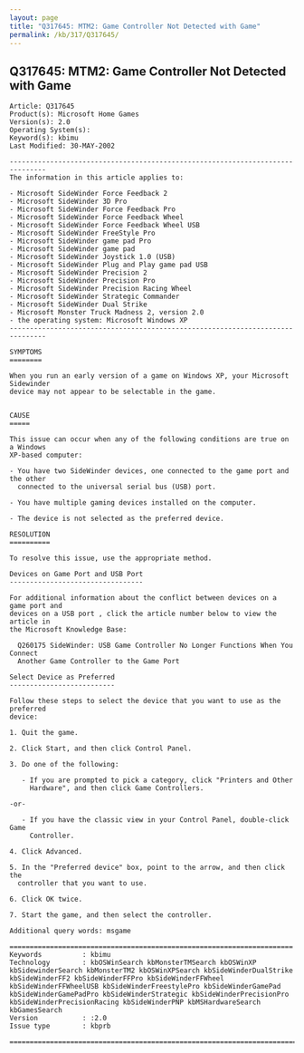 ```yaml
---
layout: page
title: "Q317645: MTM2: Game Controller Not Detected with Game"
permalink: /kb/317/Q317645/
---
```


## Q317645: MTM2: Game Controller Not Detected with Game

	Article: Q317645
	Product(s): Microsoft Home Games
	Version(s): 2.0
	Operating System(s): 
	Keyword(s): kbimu
	Last Modified: 30-MAY-2002
	
	-------------------------------------------------------------------------------
	The information in this article applies to:
	
	- Microsoft SideWinder Force Feedback 2 
	- Microsoft SideWinder 3D Pro 
	- Microsoft SideWinder Force Feedback Pro 
	- Microsoft SideWinder Force Feedback Wheel 
	- Microsoft SideWinder Force Feedback Wheel USB 
	- Microsoft SideWinder FreeStyle Pro 
	- Microsoft SideWinder game pad Pro 
	- Microsoft SideWinder game pad 
	- Microsoft SideWinder Joystick 1.0 (USB) 
	- Microsoft SideWinder Plug and Play game pad USB 
	- Microsoft SideWinder Precision 2 
	- Microsoft SideWinder Precision Pro 
	- Microsoft SideWinder Precision Racing Wheel 
	- Microsoft SideWinder Strategic Commander 
	- Microsoft SideWinder Dual Strike 
	- Microsoft Monster Truck Madness 2, version 2.0 
	- the operating system: Microsoft Windows XP 
	-------------------------------------------------------------------------------
	
	SYMPTOMS
	========
	
	When you run an early version of a game on Windows XP, your Microsoft Sidewinder
	device may not appear to be selectable in the game.
	
	
	CAUSE
	=====
	
	This issue can occur when any of the following conditions are true on a Windows
	XP-based computer:
	
	- You have two SideWinder devices, one connected to the game port and the other
	  connected to the universal serial bus (USB) port.
	
	- You have multiple gaming devices installed on the computer.
	
	- The device is not selected as the preferred device.
	
	RESOLUTION
	==========
	
	To resolve this issue, use the appropriate method.
	
	Devices on Game Port and USB Port
	---------------------------------
	
	For additional information about the conflict between devices on a game port and
	devices on a USB port , click the article number below to view the article in
	the Microsoft Knowledge Base:
	
	  Q260175 SideWinder: USB Game Controller No Longer Functions When You Connect
	  Another Game Controller to the Game Port
	
	Select Device as Preferred
	--------------------------
	
	Follow these steps to select the device that you want to use as the preferred
	device:
	
	1. Quit the game.
	
	2. Click Start, and then click Control Panel.
	
	3. Do one of the following:
	
	   - If you are prompted to pick a category, click "Printers and Other
	     Hardware", and then click Game Controllers.
	
	-or-
	
	   - If you have the classic view in your Control Panel, double-click Game
	     Controller.
	
	4. Click Advanced.
	
	5. In the "Preferred device" box, point to the arrow, and then click the
	  controller that you want to use.
	
	6. Click OK twice.
	
	7. Start the game, and then select the controller.
	
	Additional query words: msgame
	
	======================================================================
	Keywords          : kbimu 
	Technology        : kbOSWinSearch kbMonsterTMSearch kbOSWinXP kbSidewinderSearch kbMonsterTM2 kbOSWinXPSearch kbSideWinderDualStrike kbSideWinderFF2 kbSideWinderFFPro kbSideWinderFFWheel kbSideWinderFFWheelUSB kbSideWinderFreestylePro kbSideWinderGamePad kbSideWinderGamePadPro kbSideWinderStrategic kbSideWinderPrecisionPro kbSideWinderPrecisionRacing kbSideWinderPNP kbMSHardwareSearch kbGamesSearch
	Version           : :2.0
	Issue type        : kbprb
	
	=============================================================================
	
